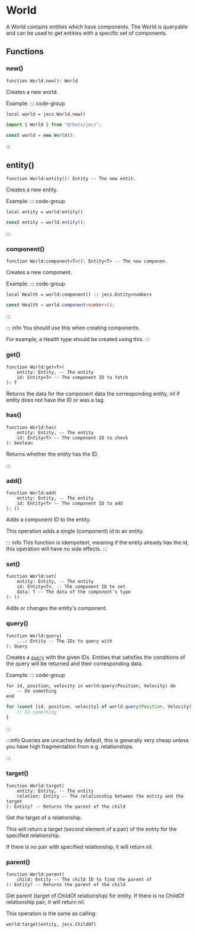 # World

A World contains entities which have components. The World is queryable and can be used to get entities with a specific set of components.

## Functions

### new()
```luau
function World.new(): World
```
Creates a new world.

Example:
::: code-group

```luau [luau]
local world = jecs.World.new()
```

```ts [typescript]
import { World } from "@rbxts/jecs";

const world = new World();
```

:::

## entity()
```luau
function World:entity(): Entity -- The new entit.
```
Creates a new entity.

Example:
::: code-group

```luau [luau]
local entity = world:entity()
```

```ts [typescript]
const entity = world.entity();
```

:::

### component()
```luau
function World:component<T>(): Entity<T> -- The new componen.
```
Creates a new component.

Example:
::: code-group

```luau [luau]
local Health = world:component() :: jecs.Entity<number>
```

```ts [typescript]
const Health = world.component<number>();
```
:::

::: info
You should use this when creating components.

For example, a Health type should be created using this.
:::

### get()
```luau
function World:get<T>(
    entity: Entity, -- The entity
    id: Entity<T> -- The component ID to fetch
): T
```
Returns the data for the component data the corresponding entity, nil if entity does not have the ID or was a tag.

### has()
```luau
function World:has(
    entity: Entity, -- The entity
    id: Entity<T> -- The component ID to check
): boolean
```
Returns whether the entity has the ID.

:::

### add()
```luau
function World:add(
    entity: Entity, -- The entity
    id: Entity<T> -- The component ID to add
): ()
```
Adds a component ID to the entity.

This operation adds a single (component) id to an entity.

::: info
This function is idempotent, meaning if the entity already has the id, this operation will have no side effects.
:::


### set()
```luau
function World:set(
    entity: Entity, -- The entity
    id: Entity<T>, -- The component ID to set
    data: T -- The data of the component's type
): ()
```
Adds or changes the entity's component.

### query()
```luau
function World:query(
    ...: Entity -- The IDs to query with
): Query
```
Creates a [`query`](query) with the given IDs. Entities that satisfies the conditions of the query will be returned and their corresponding data.

Example:
::: code-group

```luau [luau]
for id, position, velocity in world:query(Position, Velocity) do
	-- Do something
end
```

```ts [typescript]
for (const [id, position, velocity] of world.query(Position, Velocity) {
    // Do something
}
```

:::

:::info
Queries are uncached by default, this is generally very cheap unless you have high fragmentation from e.g. relationships.

:::
### target()
```luau
function World:target(
    entity: Entity, -- The entity
    relation: Entity -- The relationship between the entity and the target
): Entity? -- Returns the parent of the child
```

Get the target of a relationship.

This will return a target (second element of a pair) of the entity for the specified relationship.

If there is no pair with specified relationship, it will return nil.

### parent()
```luau
function World:parent(
    child: Entity -- The child ID to find the parent of
): Entity? -- Returns the parent of the child
```

Get parent (target of ChildOf relationship) for entity. If there is no ChildOf relationship pair, it will return nil.

This operation is the same as calling:

```luau
world:target(entity, jecs.ChildOf)
```
